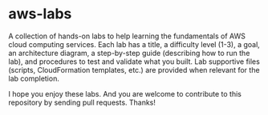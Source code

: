 # aws-labs
A collection of hands-on labs to help learning the fundamentals of AWS cloud computing services. Each lab has a title, a difficulty level (1-3), a goal, an architecture diagram, a step-by-step guide (describing how to run the lab), and procedures to test and validate what you built. Lab supportive files (scripts, CloudFormation templates, etc.) are provided when relevant for the lab completion.

I hope you enjoy these labs. And you are welcome to contribute to this repository by sending pull requests. Thanks!
